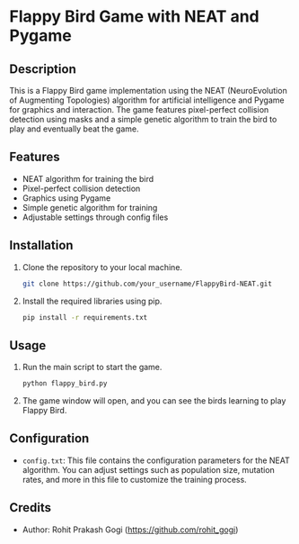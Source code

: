 # Flappy Bird Game with NEAT and Pygame

## Description
This is a Flappy Bird game implementation using the NEAT (NeuroEvolution of Augmenting Topologies) algorithm for artificial intelligence and Pygame for graphics and interaction. The game features pixel-perfect collision detection using masks and a simple genetic algorithm to train the bird to play and eventually beat the game.

## Features
- NEAT algorithm for training the bird
- Pixel-perfect collision detection
- Graphics using Pygame
- Simple genetic algorithm for training
- Adjustable settings through config files

## Installation
1. Clone the repository to your local machine.
   ```bash
   git clone https://github.com/your_username/FlappyBird-NEAT.git
   ```
2. Install the required libraries using pip.
   ```bash
   pip install -r requirements.txt
   ```

## Usage
1. Run the main script to start the game.
   ```bash
   python flappy_bird.py
   ```
2. The game window will open, and you can see the birds learning to play Flappy Bird.

## Configuration
- `config.txt`: This file contains the configuration parameters for the NEAT algorithm. You can adjust settings such as population size, mutation rates, and more in this file to customize the training process.

## Credits
- Author: Rohit Prakash Gogi (https://github.com/rohit_gogi)